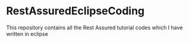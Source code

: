 # RestAssuredEclipseCoding
This repository contains all the Rest Assured tutorial codes which I have written in eclipse
